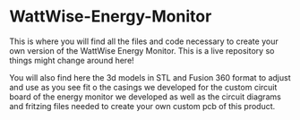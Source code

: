 # WattWise-Energy-Monitor
This is where you will find all the files and code necessary to create your own version of the WattWise Energy Monitor. This is a live repository so things might change around here!

You will also find here the 3d models in STL and Fusion 360 format to adjust and use as you see fit o the casings we developed for the custom circuit board of the energy monitor we developed as well as the circuit diagrams and fritzing files needed to create your own custom pcb of this product. 
